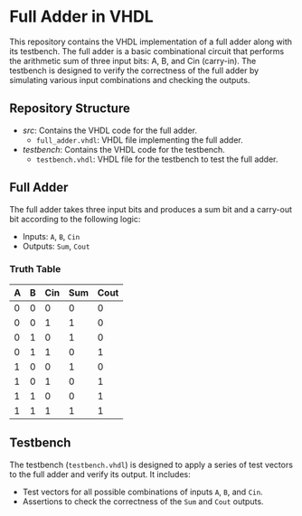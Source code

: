 # Full Adder in VHDL

This repository contains the VHDL implementation of a full adder along with its testbench. The full adder is a basic combinational circuit that performs the arithmetic sum of three input bits: A, B, and Cin (carry-in). The testbench is designed to verify the correctness of the full adder by simulating various input combinations and checking the outputs.

## Repository Structure

- *src*: Contains the VHDL code for the full adder.
  - `full_adder.vhdl`: VHDL file implementing the full adder.
- *testbench*: Contains the VHDL code for the testbench.
  - `testbench.vhdl`: VHDL file for the testbench to test the full adder.

## Full Adder

The full adder takes three input bits and produces a sum bit and a carry-out bit according to the following logic:

- Inputs: `A`, `B`, `Cin`
- Outputs: `Sum`, `Cout`

### Truth Table

| A | B | Cin | Sum | Cout |
|---|---|-----|-----|------|
| 0 | 0 |  0  |  0  |   0  |
| 0 | 0 |  1  |  1  |   0  |
| 0 | 1 |  0  |  1  |   0  |
| 0 | 1 |  1  |  0  |   1  |
| 1 | 0 |  0  |  1  |   0  |
| 1 | 0 |  1  |  0  |   1  |
| 1 | 1 |  0  |  0  |   1  |
| 1 | 1 |  1  |  1  |   1  |

## Testbench

The testbench (`testbench.vhdl`) is designed to apply a series of test vectors to the full adder and verify its output. It includes:

- Test vectors for all possible combinations of inputs `A`, `B`, and `Cin`.
- Assertions to check the correctness of the `Sum` and `Cout` outputs.

